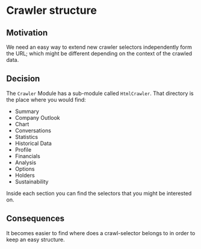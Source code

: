 # Crawler structure

## Motivation

We need an easy way to extend new crawler selectors independently form the URL; which might be different depending on
the context of the crawled data.

## Decision

The `Crawler` Module has a sub-module called `HtmlCrawler`. 
That directory is the place where you would find: 

- Summary
- Company Outlook
- Chart
- Conversations
- Statistics
- Historical Data
- Profile
- Financials
- Analysis
- Options
- Holders
- Sustainability

Inside each section you can find the selectors that you might be interested on.

## Consequences

It becomes easier to find where does a crawl-selector belongs to in order to keep an easy structure.
